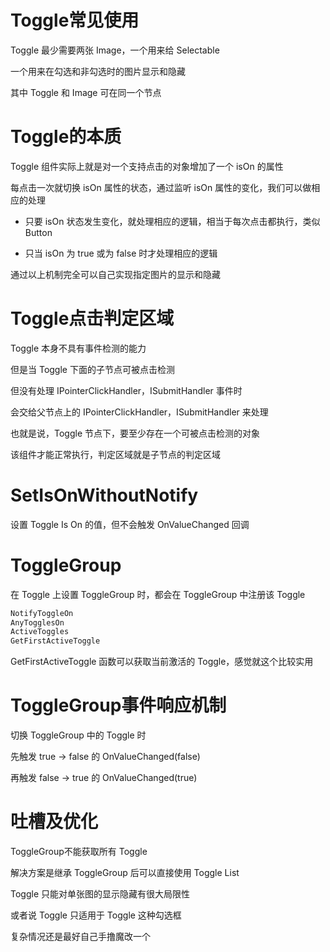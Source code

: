 # Toggle常见使用

Toggle 最少需要两张 Image，一个用来给 Selectable

一个用来在勾选和非勾选时的图片显示和隐藏

其中 Toggle 和 Image 可在同一个节点

# Toggle的本质

Toggle 组件实际上就是对一个支持点击的对象增加了一个 isOn 的属性

每点击一次就切换 isOn 属性的状态，通过监听 isOn 属性的变化，我们可以做相应的处理

- 只要 isOn 状态发生变化，就处理相应的逻辑，相当于每次点击都执行，类似 Button

- 只当 isOn 为 true 或为 false 时才处理相应的逻辑

通过以上机制完全可以自己实现指定图片的显示和隐藏

# Toggle点击判定区域

Toggle 本身不具有事件检测的能力

但是当 Toggle 下面的子节点可被点击检测

但没有处理 IPointerClickHandler，ISubmitHandler 事件时

会交给父节点上的 IPointerClickHandler，ISubmitHandler 来处理

也就是说，Toggle 节点下，要至少存在一个可被点击检测的对象

该组件才能正常执行，判定区域就是子节点的判定区域

# SetIsOnWithoutNotify

设置 Toggle Is On 的值，但不会触发 OnValueChanged 回调

# ToggleGroup

在 Toggle 上设置 ToggleGroup 时，都会在 ToggleGroup 中注册该 Toggle

```c#
NotifyToggleOn
AnyTogglesOn
ActiveToggles
GetFirstActiveToggle
```

GetFirstActiveToggle 函数可以获取当前激活的 Toggle，感觉就这个比较实用

# ToggleGroup事件响应机制

切换 ToggleGroup 中的 Toggle 时

先触发 true -> false 的 OnValueChanged(false)

再触发 false -> true 的 OnValueChanged(true)

# 吐槽及优化

ToggleGroup不能获取所有 Toggle

解决方案是继承 ToggleGroup 后可以直接使用 Toggle List

Toggle 只能对单张图的显示隐藏有很大局限性

或者说 Toggle 只适用于 Toggle 这种勾选框

复杂情况还是最好自己手撸魔改一个

